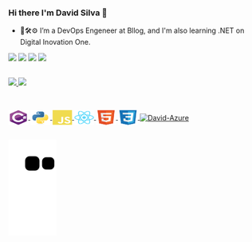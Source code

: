 ### Hi there I'm David Silva 👋
- 👔🛠⚙ I’m a DevOps Engeneer at Bllog, and I'm also learning .NET on Digital Inovation One.

<div>
  <a href="https://www.linkedin.com/in/david-barbosa-da-silva/" target="_blank"><img src="https://img.shields.io/badge/-LinkedIn-%230077B5?style=for-the-badge&logo=linkedin&logoColor=white" target="_blank"></a> 
  <a href = "mailto:daviscoinit@gmail.com"><img src="https://img.shields.io/badge/-Gmail-%23333?style=for-the-badge&logo=gmail&logoColor=white" target="_blank"></a>
  <a href="https://discord.gg/david.silva#3964" target="_blank"><img src="https://img.shields.io/badge/Discord-7289DA?style=for-the-badge&logo=discord&logoColor=white" target="_blank"></a> 
  <a href="https://instagram.com/ds.usa" target="_blank"><img src="https://img.shields.io/badge/-Instagram-%23E4405F?style=for-the-badge&logo=instagram&logoColor=white" target="_blank"></a>
</div>

##

 <div>
  <a href="https://github.com/ds-silva">
  <img height="180em" src="https://github-readme-stats.vercel.app/api?username=ds-silva&show_icons=true&theme=dracula&include_all_commits=true&count_private=true"/>
  <img height="180em" src="https://github-readme-stats.vercel.app/api/top-langs/?username=ds-silva&layout=compact&langs_count=7&theme=dracula"/>
</div>



##

<div style="display: inline_block"><br>
  <img align="center" alt="David-Csharp" height="30" width="40" src="https://raw.githubusercontent.com/devicons/devicon/master/icons/csharp/csharp-original.svg">
  <img align="center" alt="David-Python" height="30" width="40" src="https://raw.githubusercontent.com/devicons/devicon/master/icons/python/python-original.svg">
  <img align="center" alt="David-Js" height="30" width="40" src="https://raw.githubusercontent.com/devicons/devicon/master/icons/javascript/javascript-plain.svg">
  <img align="center" alt="David-React" height="30" width="40" src="https://raw.githubusercontent.com/devicons/devicon/master/icons/react/react-original.svg">
  <img align="center" alt="David-HTML" height="30" width="40" src="https://raw.githubusercontent.com/devicons/devicon/master/icons/html5/html5-original.svg">
  <img align="center" alt="David-CSS" height="30" width="40" src="https://raw.githubusercontent.com/devicons/devicon/master/icons/css3/css3-original.svg">
  <img align="center" alt="David-Azure" height="30" width="100" src="https://img.shields.io/badge/Microsoft_Azure-0089D6?style=for-the-badge&logo=microsoft-azure&logoColor=white">
</div>
 
##

<div> 


  ![Snake animation](https://github.com/rafaballerini/rafaballerini/blob/output/github-contribution-grid-snake.svg)
 
</div>
  
##
